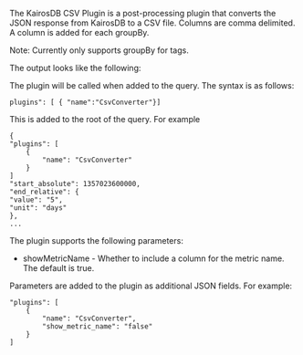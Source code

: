 The KairosDB CSV Plugin is a post-processing plugin that converts the JSON response from KairosDB to a CSV file.
Columns are comma delimited. 
A column is added for each groupBy.

Note: Currently only supports groupBy for tags.

The output looks like the following:

The plugin will be called when added to the query. The syntax is as follows:

    plugins": [ { "name":"CsvConverter"}]

This is added to the root of the query. For example

    {
    "plugins": [ 
        { 
            "name": "CsvConverter"
        }
    ]
    "start_absolute": 1357023600000,
    "end_relative": {
    "value": "5",
    "unit": "days"
    },
    ...

The plugin supports the following parameters:

* showMetricName - Whether to include a column for the metric name. The default is true.

Parameters are added to the plugin as additional JSON fields. For example:

    "plugins": [ 
        { 
            "name": "CsvConverter", 
            "show_metric_name": "false"
        }
    ]

